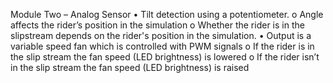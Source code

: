 Module Two – Analog Sensor
• Tilt detection using a potentiometer.
	o Angle affects the rider’s position in the simulation
	o Whether the rider is in the slipstream depends on the rider's position in the
simulation.
• Output is a variable speed fan which is controlled with PWM signals
	o If the rider is in the slip stream the fan speed (LED brightness) is lowered
	o If the rider isn’t in the slip stream the fan speed (LED brightness) is raised